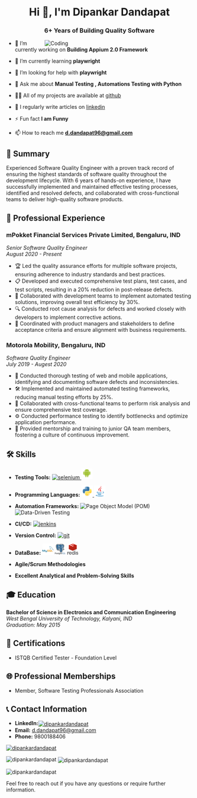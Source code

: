 # <h1 align="center">Hi 👋, I'm Dipankar Dandapat</h1>
<h3 align="center">6+ Years of Building Quality Software</h3>
<img align="right" alt="Coding" width="400" src="https://cdn.dribbble.com/users/1162077/screenshots/3848914/programmer.gif">

- 🔭 I’m currently working on **Building Appium 2.0 Framework**

- 🌱 I’m currently learning **playwright**

- 🤝 I’m looking for help with **playwright**

- 💬 Ask me about **Manual Testing , Automations Testing with Python**
  
- 👨‍💻 All of my projects are available at [github](https://github.com/DipankarDandapat)

- 📝 I regularly write articles on [linkedin](https://www.linkedin.com/feed/update/urn:li:activity:7140014303671132161/)
  
-  ⚡ Fun fact **I am Funny**

- 📫 How to reach me **d.dandapat96@gmail.com**

## 🌟 Summary

Experienced Software Quality Engineer with a proven track record of ensuring the highest standards of software quality throughout the development lifecycle. With 6 years of hands-on experience, I have successfully implemented and maintained effective testing processes, identified and resolved defects, and collaborated with cross-functional teams to deliver high-quality software products.

## 🚀 Professional Experience

### mPokket Financial Services Private Limited, Bengaluru, IND
*Senior Software Quality Engineer*  
*August 2020 - Present*

- 🏆 Led the quality assurance efforts for multiple software projects, ensuring adherence to industry standards and best practices.
- 📋 Developed and executed comprehensive test plans, test cases, and test scripts, resulting in a 20% reduction in post-release defects.
- 🤖 Collaborated with development teams to implement automated testing solutions, improving overall test efficiency by 30%.
- 🔍 Conducted root cause analysis for defects and worked closely with developers to implement corrective actions.
- 🤝 Coordinated with product managers and stakeholders to define acceptance criteria and ensure alignment with business requirements.

### Motorola Mobility, Bengaluru, IND
*Software Quality Engineer*  
*July 2019 - Augest 2020*

- 🧐 Conducted thorough testing of web and mobile applications, identifying and documenting software defects and inconsistencies.
- 🛠 Implemented and maintained automated testing frameworks, reducing manual testing efforts by 25%.
- 🤝 Collaborated with cross-functional teams to perform risk analysis and ensure comprehensive test coverage.
- ⚙ Conducted performance testing to identify bottlenecks and optimize application performance.
- 🌱 Provided mentorship and training to junior QA team members, fostering a culture of continuous improvement.

## 🛠 Skills

- **Testing Tools:** <a href="https://www.selenium.dev" target="_blank" rel="noreferrer"> <img src="https://raw.githubusercontent.com/detain/svg-logos/780f25886640cef088af994181646db2f6b1a3f8/svg/selenium-logo.svg" alt="selenium" width="30" height="30"/> </a> 
<a href="https://developer.android.com" target="_blank" rel="noreferrer"><img src="https://raw.githubusercontent.com/devicons/devicon/master/icons/android/android-original-wordmark.svg" alt="android" width="30" height="30"/> </a>
   
- **Programming Languages:** <a href="https://www.python.org" target="_blank" rel="noreferrer"> <img src="https://raw.githubusercontent.com/devicons/devicon/master/icons/python/python-original.svg" alt="python" width="30" height="30"/> </a> 
 <a href="https://www.java.com" target="_blank" rel="noreferrer"> <img src="https://raw.githubusercontent.com/devicons/devicon/master/icons/java/java-original.svg" alt="java" width="30" height="30"/> </a> 
- **Automation Frameworks:** ![Page Object Model (POM)](link_to_pom_icon.png) ![Data-Driven Testing](link_to_datadriven_icon.png)
- **CI/CD:**  <a href="https://www.jenkins.io" target="_blank" rel="noreferrer"> <img src="https://www.vectorlogo.zone/logos/jenkins/jenkins-icon.svg" alt="jenkins" width="30" height="30"/></a>
- **Version Control:** <a href="https://git-scm.com/" target="_blank" rel="noreferrer"> <img src="https://www.vectorlogo.zone/logos/git-scm/git-scm-icon.svg" alt="git" width="30" height="30"/> </a> 
- **DataBase:** <a href="https://www.mysql.com/" target="_blank" rel="noreferrer"> <img src="https://raw.githubusercontent.com/devicons/devicon/master/icons/mysql/mysql-original-wordmark.svg" alt="mysql" width="30" height="30"/></a> 
<a href="https://www.postgresql.org" target="_blank" rel="noreferrer"> <img src="https://raw.githubusercontent.com/devicons/devicon/master/icons/postgresql/postgresql-original-wordmark.svg" alt="postgresql" width="30" height="30"/></a>
<a href="https://redis.io" target="_blank" rel="noreferrer"> <img src="https://raw.githubusercontent.com/devicons/devicon/master/icons/redis/redis-original-wordmark.svg" alt="redis" width="30" height="30"/> </a>
- **Agile/Scrum Methodologies**
- **Excellent Analytical and Problem-Solving Skills**


## 🎓 Education

**Bachelor of Science in Electronics and Communication Engineering**  
*West Bengal University of Technology, Kalyani, IND*  
*Graduation: May 2015*

## 📜 Certifications

- ISTQB Certified Tester - Foundation Level

## 🌐 Professional Memberships

- Member, Software Testing Professionals Association

## 📞 Contact Information

- **LinkedIn:**<a href="https://linkedin.com/in/dipankardandapat" target="blank"><img align="center" src="https://raw.githubusercontent.com/rahuldkjain/github-profile-readme-generator/master/src/images/icons/Social/linked-in-alt.svg" alt="dipankardandapat" height="30" width="30" /></a>
- **Email:** d.dandapat96@gmail.com
- **Phone:** 9800188406

<p align="left"> <a href="https://github.com/ryo-ma/github-profile-trophy"><img src="https://github-profile-trophy.vercel.app/?username=dipankardandapat" alt="dipankardandapat" /></a> </p>

<p><img align="left" src="https://github-readme-stats.vercel.app/api/top-langs?username=dipankardandapat&show_icons=true&locale=en&layout=compact" alt="dipankardandapat" /></p>

<p>&nbsp;<img align="center" src="https://github-readme-stats.vercel.app/api?username=dipankardandapat&show_icons=true&locale=en" alt="dipankardandapat" /></p>

<p><img align="center" src="https://github-readme-streak-stats.herokuapp.com/?user=dipankardandapat&" alt="dipankardandapat" /></p>

Feel free to reach out if you have any questions or require further information.

